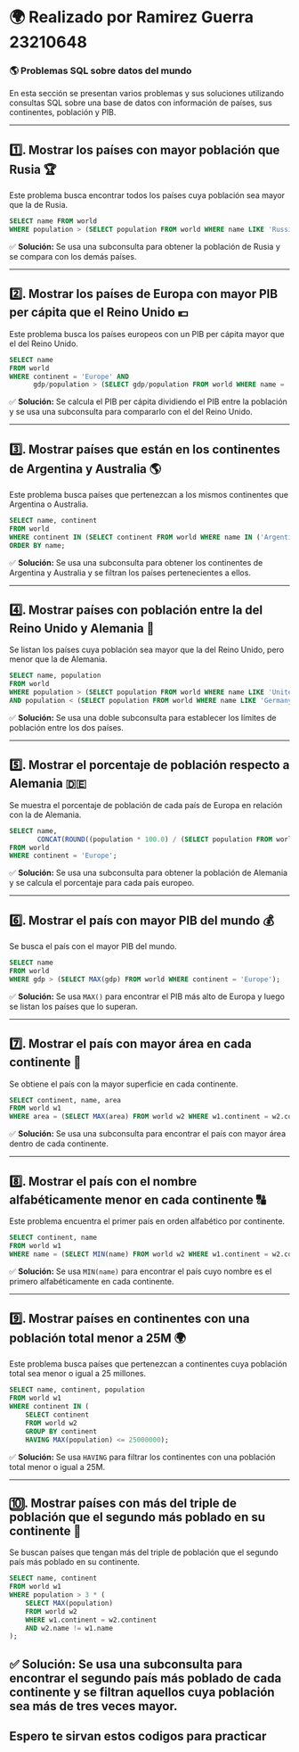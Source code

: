 # 🌍 Realizado por Ramirez Guerra 23210648

### 🌎 Problemas SQL sobre datos del mundo

En esta sección se presentan varios problemas y sus soluciones utilizando consultas SQL sobre una base de datos con información de países, sus continentes, población y PIB.

---

## 1️⃣. Mostrar los países con mayor población que Rusia 🏆
Este problema busca encontrar todos los países cuya población sea mayor que la de Rusia.

```sql
SELECT name FROM world
WHERE population > (SELECT population FROM world WHERE name LIKE 'Russia');
```

✅ **Solución:** Se usa una subconsulta para obtener la población de Rusia y se compara con los demás países.

---

## 2️⃣. Mostrar los países de Europa con mayor PIB per cápita que el Reino Unido 💶
Este problema busca los países europeos con un PIB per cápita mayor que el del Reino Unido.

```sql
SELECT name
FROM world
WHERE continent = 'Europe' AND
      gdp/population > (SELECT gdp/population FROM world WHERE name = 'United Kingdom');
```

✅ **Solución:** Se calcula el PIB per cápita dividiendo el PIB entre la población y se usa una subconsulta para compararlo con el del Reino Unido.

---

## 3️⃣. Mostrar países que están en los continentes de Argentina y Australia 🌎
Este problema busca países que pertenezcan a los mismos continentes que Argentina o Australia.

```sql
SELECT name, continent
FROM world
WHERE continent IN (SELECT continent FROM world WHERE name IN ('Argentina', 'Australia'))
ORDER BY name;
```

✅ **Solución:** Se usa una subconsulta para obtener los continentes de Argentina y Australia y se filtran los países pertenecientes a ellos.

---

## 4️⃣. Mostrar países con población entre la del Reino Unido y Alemania 👥
Se listan los países cuya población sea mayor que la del Reino Unido, pero menor que la de Alemania.

```sql
SELECT name, population
FROM world
WHERE population > (SELECT population FROM world WHERE name LIKE 'United Kingdom')
AND population < (SELECT population FROM world WHERE name LIKE 'Germany');
```

✅ **Solución:** Se usa una doble subconsulta para establecer los límites de población entre los dos países.

---

## 5️⃣. Mostrar el porcentaje de población respecto a Alemania 🇩🇪
Se muestra el porcentaje de población de cada país de Europa en relación con la de Alemania.

```sql
SELECT name,  
       CONCAT(ROUND((population * 100.0) / (SELECT population FROM world WHERE name = 'Germany'), 0), '%') AS percentage  
FROM world  
WHERE continent = 'Europe';
```

✅ **Solución:** Se usa una subconsulta para obtener la población de Alemania y se calcula el porcentaje para cada país europeo.

---

## 6️⃣. Mostrar el país con mayor PIB del mundo 💰
Se busca el país con el mayor PIB del mundo.

```sql
SELECT name  
FROM world  
WHERE gdp > (SELECT MAX(gdp) FROM world WHERE continent = 'Europe');
```

✅ **Solución:** Se usa `MAX()` para encontrar el PIB más alto de Europa y luego se listan los países que lo superan.

---

## 7️⃣. Mostrar el país con mayor área en cada continente 📏
Se obtiene el país con la mayor superficie en cada continente.

```sql
SELECT continent, name, area  
FROM world w1  
WHERE area = (SELECT MAX(area) FROM world w2 WHERE w1.continent = w2.continent);
```

✅ **Solución:** Se usa una subconsulta para encontrar el país con mayor área dentro de cada continente.

---

## 8️⃣. Mostrar el país con el nombre alfabéticamente menor en cada continente 🔠
Este problema encuentra el primer país en orden alfabético por continente.

```sql
SELECT continent, name
FROM world w1
WHERE name = (SELECT MIN(name) FROM world w2 WHERE w1.continent = w2.continent);
```

✅ **Solución:** Se usa `MIN(name)` para encontrar el país cuyo nombre es el primero alfabéticamente en cada continente.

---

## 9️⃣. Mostrar países en continentes con una población total menor a 25M 🌍
Este problema busca países que pertenezcan a continentes cuya población total sea menor o igual a 25 millones.

```sql
SELECT name, continent, population
FROM world w1
WHERE continent IN (
    SELECT continent
    FROM world w2
    GROUP BY continent
    HAVING MAX(population) <= 25000000);
```

✅ **Solución:** Se usa `HAVING` para filtrar los continentes con una población total menor o igual a 25M.

---

## 🔟. Mostrar países con más del triple de población que el segundo más poblado en su continente 👥
Se buscan países que tengan más del triple de población que el segundo país más poblado en su continente.

```sql
SELECT name, continent
FROM world w1
WHERE population > 3 * (
    SELECT MAX(population)
    FROM world w2
    WHERE w1.continent = w2.continent
    AND w2.name != w1.name
);
```


✅ **Solución:** Se usa una subconsulta para encontrar el segundo país más poblado de cada continente y se filtran aquellos cuya población sea más de tres veces mayor.
--- 
## Espero te sirvan estos codigos para practicar 
